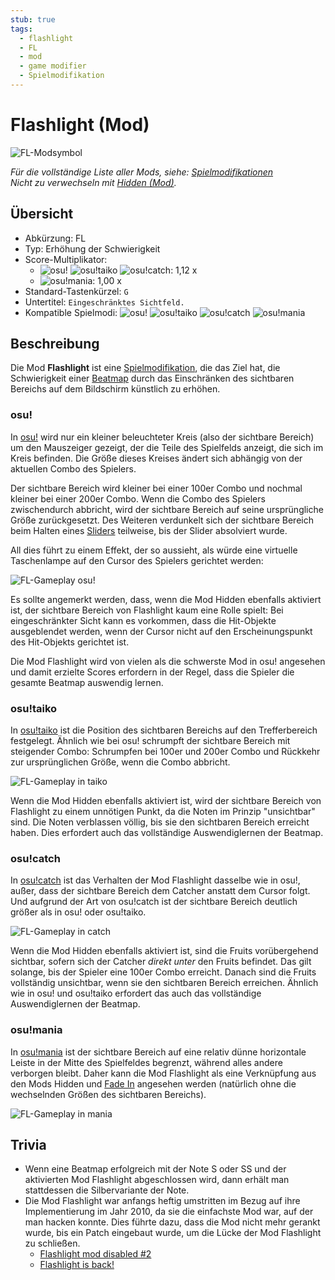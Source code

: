 ```yaml
---
stub: true
tags:
  - flashlight
  - FL
  - mod
  - game modifier
  - Spielmodifikation
---
```


# Flashlight (Mod)

![FL-Modsymbol](/wiki/shared/mods/FL.png "Flashlight (FL) Modsymbol")

*Für die vollständige Liste aller Mods, siehe: [Spielmodifikationen](/wiki/Gameplay/Game_modifier)*\
*Nicht zu verwechseln mit [Hidden (Mod)](/wiki/Gameplay/Game_modifier/Hidden).*

## Übersicht

- Abkürzung: FL
- Typ: Erhöhung der Schwierigkeit
- Score-Multiplikator:
  - ![][osu!] ![][osu!taiko] ![][osu!catch]: 1,12 x
  - ![][osu!mania]: 1,00 x
- Standard-Tastenkürzel: `G`
- Untertitel: `Eingeschränktes Sichtfeld.`
- Kompatible Spielmodi: ![][osu!] ![][osu!taiko] ![][osu!catch] ![][osu!mania]

## Beschreibung

Die Mod **Flashlight** ist eine [Spielmodifikation](/wiki/Gameplay/Game_modifier), die das Ziel hat, die Schwierigkeit einer [Beatmap](/wiki/Beatmap) durch das Einschränken des sichtbaren Bereichs auf dem Bildschirm künstlich zu erhöhen.

### osu!

In [osu!](/wiki/Game_mode/osu!) wird nur ein kleiner beleuchteter Kreis (also der sichtbare Bereich) um den Mauszeiger gezeigt, der die Teile des Spielfelds anzeigt, die sich im Kreis befinden. Die Größe dieses Kreises ändert sich abhängig von der aktuellen Combo des Spielers.

Der sichtbare Bereich wird kleiner bei einer 100er Combo und nochmal kleiner bei einer 200er Combo. Wenn die Combo des Spielers zwischendurch abbricht, wird der sichtbare Bereich auf seine ursprüngliche Größe zurückgesetzt. Des Weiteren verdunkelt sich der sichtbare Bereich beim Halten eines [Sliders](/wiki/Gameplay/Hit_object/Slider) teilweise, bis der Slider absolviert wurde.

All dies führt zu einem Effekt, der so aussieht, als würde eine virtuelle Taschenlampe auf den Cursor des Spielers gerichtet werden:

![FL-Gameplay osu!](img/FL-comparison-osu.jpg "Vergleich zwischen einem Spiel mit der Mod Flashlight, die bei einer 13er Combo (oben in der Mitte), einer 100er Combo (unten links) und einer 200er Combo (unten rechts) aktiv ist")

Es sollte angemerkt werden, dass, wenn die Mod Hidden ebenfalls aktiviert ist, der sichtbare Bereich von Flashlight kaum eine Rolle spielt: Bei eingeschränkter Sicht kann es vorkommen, dass die Hit-Objekte ausgeblendet werden, wenn der Cursor nicht auf den Erscheinungspunkt des Hit-Objekts gerichtet ist.

Die Mod Flashlight wird von vielen als die schwerste Mod in osu! angesehen und damit erzielte Scores erfordern in der Regel, dass die Spieler die gesamte Beatmap auswendig lernen.

### osu!taiko

In [osu!taiko](/wiki/Game_mode/osu!taiko) ist die Position des sichtbaren Bereichs auf den Trefferbereich festgelegt. Ähnlich wie bei osu! schrumpft der sichtbare Bereich mit steigender Combo: Schrumpfen bei 100er und 200er Combo und Rückkehr zur ursprünglichen Größe, wenn die Combo abbricht.

![FL-Gameplay in taiko](img/FL-taiko.jpg "Gameplay in osu!taiko mit der aktivierten Mod Flashlight")

Wenn die Mod Hidden ebenfalls aktiviert ist, wird der sichtbare Bereich von Flashlight zu einem unnötigen Punkt, da die Noten im Prinzip "unsichtbar" sind. Die Noten verblassen völlig, bis sie den sichtbaren Bereich erreicht haben. Dies erfordert auch das vollständige Auswendiglernen der Beatmap.

### osu!catch

In [osu!catch](/wiki/Game_mode/osu!catch) ist das Verhalten der Mod Flashlight dasselbe wie in osu!, außer, dass der sichtbare Bereich dem Catcher anstatt dem Cursor folgt. Und aufgrund der Art von osu!catch ist der sichtbare Bereich deutlich größer als in osu! oder osu!taiko.

![FL-Gameplay in catch](img/FL-catch.jpg "Gameplay in osu!catch mit der aktivierten Mod Flashlight")

Wenn die Mod Hidden ebenfalls aktiviert ist, sind die Fruits vorübergehend sichtbar, sofern sich der Catcher *direkt unter* den Fruits befindet. Das gilt solange, bis der Spieler eine 100er Combo erreicht. Danach sind die Fruits vollständig unsichtbar, wenn sie den sichtbaren Bereich erreichen. Ähnlich wie in osu! und osu!taiko erfordert das auch das vollständige Auswendiglernen der Beatmap.

### osu!mania

In [osu!mania](/wiki/Game_mode/osu!mania) ist der sichtbare Bereich auf eine relativ dünne horizontale Leiste in der Mitte des Spielfeldes begrenzt, während alles andere verborgen bleibt. Daher kann die Mod Flashlight als eine Verknüpfung aus den Mods Hidden und [Fade In](/wiki/Gameplay/Game_modifier/Fade_In) angesehen werden (natürlich ohne die wechselnden Größen des sichtbaren Bereichs).

![FL-Gameplay in mania](img/FL-mania.jpg "Gameplay in osu!mania mit der aktivierten Mod Flashlight")

## Trivia

- Wenn eine Beatmap erfolgreich mit der Note S oder SS und der aktivierten Mod Flashlight abgeschlossen wird, dann erhält man stattdessen die Silbervariante der Note.
- Die Mod Flashlight war anfangs heftig umstritten im Bezug auf ihre Implementierung im Jahr 2010, da sie die einfachste Mod war, auf der man hacken konnte. Dies führte dazu, dass die Mod nicht mehr gerankt wurde, bis ein Patch eingebaut wurde, um die Lücke der Mod Flashlight zu schließen.
  - [Flashlight mod disabled #2](https://osu.ppy.sh/community/forums/topics/41039)
  - [Flashlight is back!](https://osu.ppy.sh/community/forums/topics/41519)

[osu!]: /wiki/shared/mode/osu.png "osu!"
[osu!taiko]: /wiki/shared/mode/taiko.png "osu!taiko"
[osu!catch]: /wiki/shared/mode/catch.png "osu!catch"
[osu!mania]: /wiki/shared/mode/mania.png "osu!mania"
